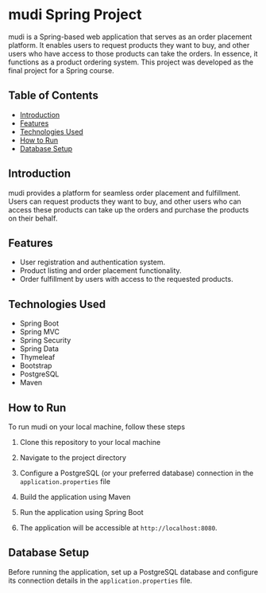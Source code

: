 # mudi Spring Project

mudi is a Spring-based web application that serves as an order placement platform. It enables users to request products they want to buy, and other users who have access to those products can take the orders. In essence, it functions as a product ordering system. This project was developed as the final project for a Spring course.

## Table of Contents

- [Introduction](#introduction)
- [Features](#features)
- [Technologies Used](#technologies-used)
- [How to Run](#how-to-run)
- [Database Setup](#database-setup)

## Introduction

mudi provides a platform for seamless order placement and fulfillment. Users can request products they want to buy, and other users who can access these products can take up the orders and purchase the products on their behalf.

## Features

- User registration and authentication system.
- Product listing and order placement functionality.
- Order fulfillment by users with access to the requested products.

## Technologies Used

- Spring Boot
- Spring MVC
- Spring Security
- Spring Data
- Thymeleaf
- Bootstrap
- PostgreSQL
- Maven

## How to Run

To run mudi on your local machine, follow these steps

1. Clone this repository to your local machine

2. Navigate to the project directory

3. Configure a PostgreSQL (or your preferred database) connection in the `application.properties` file

4. Build the application using Maven
   
6. Run the application using Spring Boot

7. The application will be accessible at `http://localhost:8080`.

## Database Setup

Before running the application, set up a PostgreSQL database and configure its connection details in the `application.properties` file.


